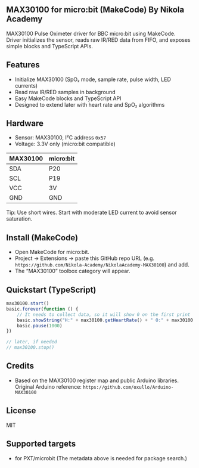 ## MAX30100 for micro:bit (MakeCode) By Nikola Academy

MAX30100 Pulse Oximeter driver for BBC micro:bit using MakeCode.  
Driver initializes the sensor, reads raw IR/RED data from FIFO, and exposes simple blocks and TypeScript APIs.


## Features
- Initialize MAX30100 (SpO₂ mode, sample rate, pulse width, LED currents)
- Read raw IR/RED samples in background
- Easy MakeCode blocks and TypeScript API
- Designed to extend later with heart rate and SpO₂ algorithms


## Hardware
- Sensor: MAX30100, I²C address `0x57`
- Voltage: 3.3V only (micro:bit compatible)

| MAX30100 | micro:bit |
|----------|-----------|
| SDA      | P20       |
| SCL      | P19       |
| VCC      | 3V        |
| GND      | GND       |

Tip: Use short wires. Start with moderate LED current to avoid sensor saturation.


## Install (MakeCode)
- Open MakeCode for micro:bit.
- Project → Extensions → paste this GitHub repo URL (e.g. `https://github.com/Nikola-Academy/NikolaAcademy-MAX30100`) and add.
- The “MAX30100” toolbox category will appear.

## Quickstart (TypeScript)
```typescript
max30100.start()
basic.forever(function () {
    // It needs to collect data, so it will show 0 on the first print
    basic.showString("H:" + max30100.getHeartRate() + " O:" + max30100.getSpO2())
    basic.pause(1000)
})

// later, if needed
// max30100.stop()
```

## Credits
- Based on the MAX30100 register map and public Arduino libraries.  
  Original Arduino reference: `https://github.com/oxullo/Arduino-MAX30100`


## License

MIT

## Supported targets

- for PXT/microbit
  (The metadata above is needed for package search.)